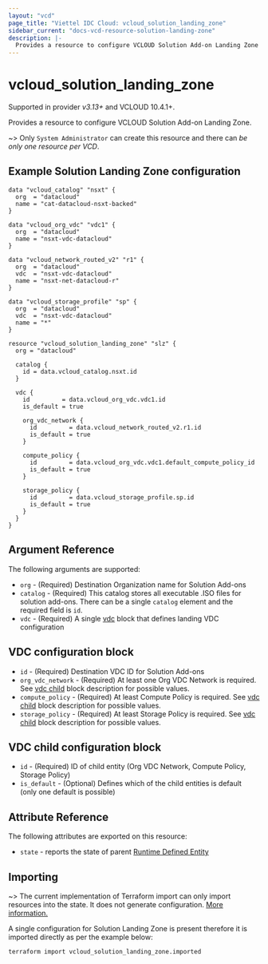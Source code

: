 ```yaml
---
layout: "vcd"
page_title: "Viettel IDC Cloud: vcloud_solution_landing_zone"
sidebar_current: "docs-vcd-resource-solution-landing-zone"
description: |-
  Provides a resource to configure VCLOUD Solution Add-on Landing Zone
---
```


# vcloud\_solution\_landing\_zone

Supported in provider *v3.13+* and VCLOUD 10.4.1+.

Provides a resource to configure VCLOUD Solution Add-on Landing Zone.

~> Only `System Administrator` can create this resource and there can *be only one resource per VCD*.

## Example Solution Landing Zone configuration

```hcl
data "vcloud_catalog" "nsxt" {
  org  = "datacloud"
  name = "cat-datacloud-nsxt-backed"
}

data "vcloud_org_vdc" "vdc1" {
  org  = "datacloud"
  name = "nsxt-vdc-datacloud"
}

data "vcloud_network_routed_v2" "r1" {
  org  = "datacloud"
  vdc  = "nsxt-vdc-datacloud"
  name = "nsxt-net-datacloud-r"
}

data "vcloud_storage_profile" "sp" {
  org  = "datacloud"
  vdc  = "nsxt-vdc-datacloud"
  name = "*"
}

resource "vcloud_solution_landing_zone" "slz" {
  org = "datacloud"

  catalog {
    id = data.vcloud_catalog.nsxt.id
  }

  vdc {
    id         = data.vcloud_org_vdc.vdc1.id
    is_default = true

    org_vdc_network {
      id         = data.vcloud_network_routed_v2.r1.id
      is_default = true
    }

    compute_policy {
      id         = data.vcloud_org_vdc.vdc1.default_compute_policy_id
      is_default = true
    }

    storage_policy {
      id         = data.vcloud_storage_profile.sp.id
      is_default = true
    }
  }
}
```

## Argument Reference

The following arguments are supported:

* `org` - (Required) Destination Organization name for Solution Add-ons
* `catalog` - (Required) This catalog stores all executable .ISO files for solution add-ons. There
  can be a single `catalog` element and the required field is `id`.
* `vdc` - (Required)  A single [vdc](#vdc) block that defines landing VDC configuration

<a id="vdc"></a>
## VDC configuration block

* `id` - (Required) Destination VDC ID for Solution Add-ons
* `org_vdc_network` - (Required) At least one Org VDC Network is required. See [vdc
  child](#vdc-child) block description for possible values.
* `compute_policy` - (Required) At least Compute Policy is required. See [vdc child](#vdc-child)
  block description for possible values.
* `storage_policy` - (Required) At least Storage Policy is required. See [vdc child](#vdc-child)
  block description for possible values.


<a id="vdc-child"></a>
## VDC child configuration block

* `id` - (Required) ID of child entity (Org VDC Network, Compute Policy, Storage Policy)
* `is_default` - (Optional) Defines which of the child entities is default (only one default is
  possible)

## Attribute Reference

The following attributes are exported on this resource:

* `state` - reports the state of parent [Runtime Defined
  Entity](/providers/terraform-viettelidc/vcloud/latest/docs/resources/rde)

## Importing

~> The current implementation of Terraform import can only import resources into the state.
It does not generate configuration. [More information.](https://www.terraform.io/docs/import/)

A single configuration for Solution Landing Zone is present therefore it is imported directly as per
the example below:

```
terraform import vcloud_solution_landing_zone.imported
```

[docs-import]: https://www.terraform.io/docs/import/
